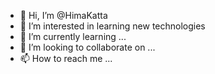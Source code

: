 - 👋 Hi, I’m @HimaKatta
- 👀 I’m interested in learning new technologies
- 🌱 I’m currently learning ...
- 💞️ I’m looking to collaborate on ...
- 📫 How to reach me ...

<!---
HimaKatta/HimaKatta is a ✨ special ✨ repository because its `README.md` (this file) appears on your GitHub profile.
You can click the Preview link to take a look at your changes.
--->
